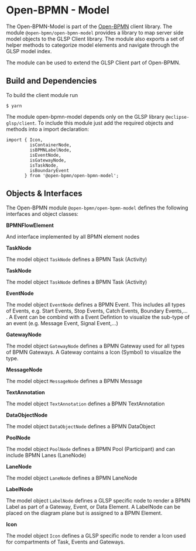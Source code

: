 # Open-BPMN - Model

The Open-BPMN-Model is part of the [Open-BPMN](../../README.md) client library. The module `@open-bpmn/open-bpmn-model` provides a library to map server side model objects to the GLSP Client library. The module also exports a set of helper methods to categorize model elements and navigate through the GLSP model index. 

The module can be used to extend the GLSP Client part of Open-BPMN. 


## Build and Dependencies

To build the client module run

	$ yarn

The module open-bpmn-model depends only on the GLSP library `@eclipse-glsp/client`. To include this module just add the required objects and methods into a import declaration:

	import { Icon,
	         isContainerNode,
	         isBPMNLabelNode,
	         isEventNode,
	         isGatewayNode,
	         isTaskNode,
	         isBoundaryEvent
	       } from '@open-bpmn/open-bpmn-model';
       

## Objects & Interfaces

The Open-BPMN module `@open-bpmn/open-bpmn-model` defines the following interfaces and object classes:

**BPMNFlowElement** 

And interface implemented by all BPMN element nodes

**TaskNode**

The model object `TaskNode` defines a BPMN Task (Activity)


**TaskNode**

The model object `TaskNode` defines a BPMN Task (Activity)


**EventNode**

The model object `EventNode` defines a BPMN Event. This includes all types of Events, e.g. Start Events, Stop Events, Catch Events, Boundary Events,... . A Event can be combind with a Event Defintion to visualize the sub-type of an event (e.g. Message Event, Signal Event,...)

**GatewayNode**

The model object `GatewayNode` defines a BPMN Gateway used for all types of BPMN Gateways. A Gateway contains a Icon (Symbol) to visualize the type. 

**MessageNode**

The model object `MessageNode` defines a BPMN Message

**TextAnnotation**

The model object `TextAnnotation` defines a BPMN TextAnnotation


**DataObjectNode**

The model object `DataObjectNode` defines a BPMN DataObject

**PoolNode**

The model object `PoolNode` defines a BPMN Pool (Participant) and can include BPMN Lanes (LaneNode)

**LaneNode**

The model object `LaneNode` defines a BPMN LaneNode

**LabelNode**

The model object `LabelNode` defines a GLSP specific node to render a BPMN Label as part of a Gateway, Event, or Data Element. A LabelNode can be placed on the diagram plane but is assigned to a BPMN Element.


**Icon**

The model object `Icon` defines a GLSP specific node to render a Icon used for compartments of Task, Events and Gateways. 




